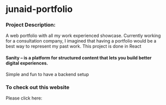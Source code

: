 ﻿# junaid-portfolio
### Project Description: 
A web portfolio with all my work experienced showcase. Currently working for a consultation company, I imagined that having a portfolio would be a best way to represent my past work. This project is done in React
#### Sanity – is a platform for structured content that lets you build better digital experiences. 
Simple and fun to have a backend setup

### To check out this website
Please click here: 

